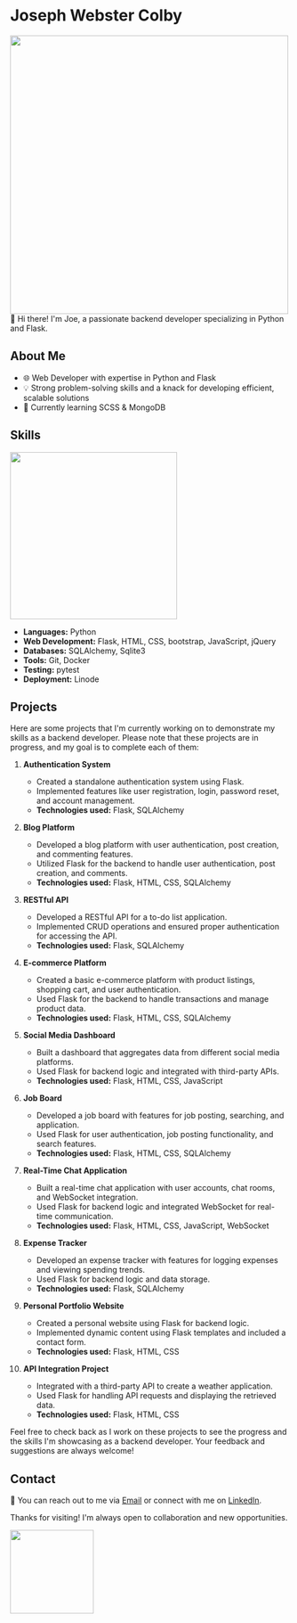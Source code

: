 # Joseph Webster Colby
<img width='500' src="https://github-profile-summary-cards.vercel.app/api/cards/profile-details?username=JWebster-Colby&theme=vue" />
👋 Hi there! I'm Joe, a passionate backend developer specializing in Python and Flask.

## About Me
- 🌐 Web Developer with expertise in Python and Flask
- 💡 Strong problem-solving skills and a knack for developing efficient, scalable solutions
- 🌱 Currently learning SCSS & MongoDB

## Skills
<img width='300' src="https://github-readme-stats.vercel.app/api/top-langs/?username=JWebster-Colby" />

- **Languages:** Python
- **Web Development:** Flask, HTML, CSS, bootstrap, JavaScript, jQuery
- **Databases:** SQLAlchemy, Sqlite3
- **Tools:** Git, Docker
- **Testing:** pytest
- **Deployment:** Linode

## Projects

Here are some projects that I'm currently working on to demonstrate my skills as a backend developer. Please note that these projects are in progress, and my goal is to complete each of them:

1. **Authentication System**
   - Created a standalone authentication system using Flask.
   - Implemented features like user registration, login, password reset, and account management.
   - **Technologies used:** Flask, SQLAlchemy

2. **Blog Platform**
   - Developed a blog platform with user authentication, post creation, and commenting features.
   - Utilized Flask for the backend to handle user authentication, post creation, and comments.
   - **Technologies used:** Flask, HTML, CSS, SQLAlchemy

3. **RESTful API**
   - Developed a RESTful API for a to-do list application.
   - Implemented CRUD operations and ensured proper authentication for accessing the API.
   - **Technologies used:** Flask, SQLAlchemy

4. **E-commerce Platform**
   - Created a basic e-commerce platform with product listings, shopping cart, and user authentication.
   - Used Flask for the backend to handle transactions and manage product data.
   - **Technologies used:** Flask, HTML, CSS, SQLAlchemy

5. **Social Media Dashboard**
   - Built a dashboard that aggregates data from different social media platforms.
   - Used Flask for backend logic and integrated with third-party APIs.
   - **Technologies used:** Flask, HTML, CSS, JavaScript

6. **Job Board**
   - Developed a job board with features for job posting, searching, and application.
   - Used Flask for user authentication, job posting functionality, and search features.
   - **Technologies used:** Flask, HTML, CSS, SQLAlchemy

7. **Real-Time Chat Application**
   - Built a real-time chat application with user accounts, chat rooms, and WebSocket integration.
   - Used Flask for backend logic and integrated WebSocket for real-time communication.
   - **Technologies used:** Flask, HTML, CSS, JavaScript, WebSocket

8. **Expense Tracker**
   - Developed an expense tracker with features for logging expenses and viewing spending trends.
   - Used Flask for backend logic and data storage.
   - **Technologies used:** Flask, SQLAlchemy

10. **Personal Portfolio Website**
    - Created a personal website using Flask for backend logic.
    - Implemented dynamic content using Flask templates and included a contact form.
    - **Technologies used:** Flask, HTML, CSS
     
11. **API Integration Project**
    - Integrated with a third-party API to create a weather application.
    - Used Flask for handling API requests and displaying the retrieved data.
    - **Technologies used:** Flask, HTML, CSS

Feel free to check back as I work on these projects to see the progress and the skills I'm showcasing as a backend developer. Your feedback and suggestions are always welcome!

## Contact

📧 You can reach out to me via [Email](mailto:rwc.webster+backend-developer@gmail.com) or connect with me on [LinkedIn](https://www.linkedin.com/in/joseph-webster-b596641a8).

Thanks for visiting! I'm always open to collaboration and new opportunities.

<img width='150' src="https://hits.seeyoufarm.com/api/count/incr/badge.svg?url=https%3A%2F%2Fgithub.com%2FJWebster-Colby%2Fhit-counter&count_bg=%236DAC3D&title_bg=%23555555&icon=grafana.svg&icon_color=%23E7E7E7&title=hits&edge_flat=false" />
